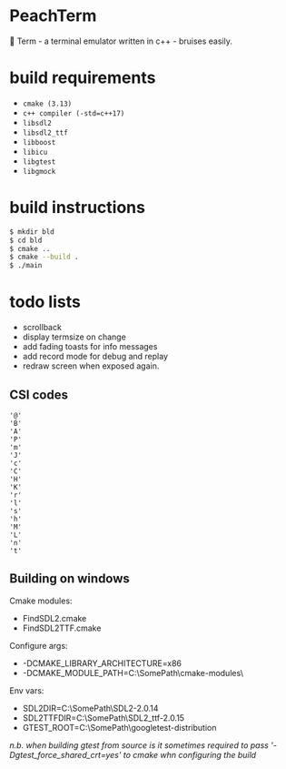 # PeachTerm

🍑 Term - a terminal emulator written in c++ - bruises easily.

# build requirements

- `cmake (3.13)`
- `c++ compiler (-std=c++17)`
- `libsdl2`
- `libsdl2_ttf`
- `libboost`
- `libicu`
- `libgtest`
- `libgmock`

# build instructions
```sh
$ mkdir bld
$ cd bld
$ cmake ..
$ cmake --build .
$ ./main

```

# todo lists
- scrollback
- display termsize on change
- add fading toasts for info messages
- add record mode for debug and replay
- redraw screen when exposed again.

## CSI codes
```
'@'
'B'
'A'
'P'
'm'
'J'
'c'
'C'
'H'
'K'
'r'
'l'
's'
'h'
'M'
'L'
'n'
't'
```

## Building on windows

Cmake modules:
- FindSDL2.cmake
- FindSDL2TTF.cmake

Configure args:
- -DCMAKE_LIBRARY_ARCHITECTURE=x86
- -DCMAKE_MODULE_PATH=C:\SomePath\cmake-modules\

Env vars:
- SDL2DIR=C:\SomePath\SDL2-2.0.14
- SDL2TTFDIR=C:\SomePath\SDL2_ttf-2.0.15
- GTEST_ROOT=C:\SomePath\googletest-distribution


_n.b. when building gtest from source is it sometimes required to pass '-Dgtest_force_shared_crt=yes' to cmake whn configuring the build_